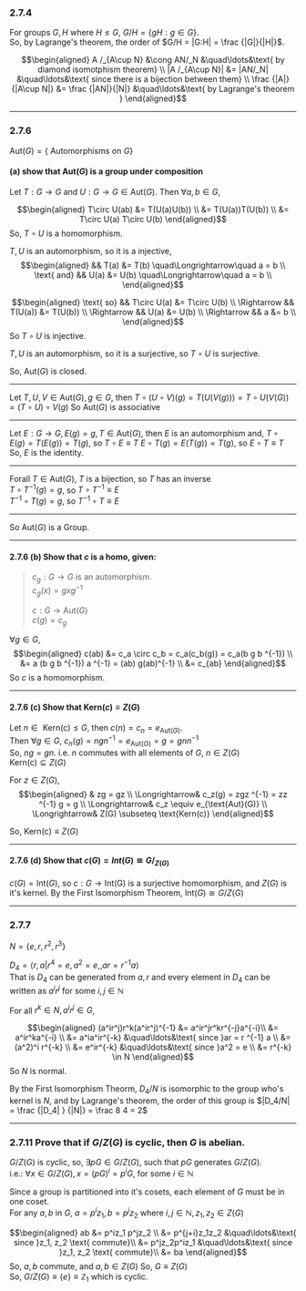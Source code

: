### 2.7.4 

For groups $G, H$ where $H \le G$, $G/H = \{ gH : g \in G \}$.  
So, by Lagrange's theorem, the order of $G/H = |G:H| = \frac {|G|}{|H|}$.

$$\begin{aligned}
A /_{A\cup N} &\cong AN/_N
    &\quad\ldots&\text{ by diamond isomotphism theorem} \\
|A /_{A\cup N}| &= |AN/_N|
    &\quad\ldots&\text{ since there is a bijection between them} \\
\frac {|A|}{|A\cup N|} &= \frac {|AN|}{|N|}
    &\quad\ldots&\text{ by Lagrange's theorem }
\end{aligned}$$

---

### 2.7.6

$\text{Aut}(G) = \{ \text{ Automorphisms on } G \}$

#### (a) show that $\text{Aut}(G)$ is a group under composition

Let $T:G\to G \text{ and } U:G\to G \in \text{Aut}(G)$. Then $\forall a, b \in G$,  

$$\begin{aligned} 
T\circ U(ab)  &= T(U(a)U(b))    \\
              &= T(U(a))T(U(b)) \\
              &= T\circ U(a) T\circ U(b)
\end{aligned}$$
So, $T\circ U$ is a homomorphism.

$T,U$ is an automorphism, so it is a injective,
$$\begin{aligned}
            && T(a) &= T(b) \quad\Longrightarrow\quad a = b \\
\text{ and} && U(a) &= U(b) \quad\Longrightarrow\quad a = b \\ 
\end{aligned}$$

$$\begin{aligned}
\text{ so}  && T\circ U(a) &= T\circ U(b) \\
\Rightarrow && T(U(a)) &= T(U(b)) \\
\Rightarrow && U(a) &= U(b) \\
\Rightarrow && a &= b \\
\end{aligned}$$
So $T\circ U$ is injective.

$T,U$ is an automorphism, so it is a surjective, so $T\circ U$ is surjective.

So, $\text{Aut}(G)$ is closed.

---

Let $T, U, V \in \text{Aut}(G), g \in G$, then
$T\circ (U \circ V)(g) = T(U(V(g))) = T \circ U(V(G)) = (T\circ U)\circ V(g)$
So $\text{Aut}(G)$ is associative

---

Let $E:G\to G, E(g) = g, T \in \text{Aut}(G)$, then $E$ is an automorphism and,
$T\circ E(g) = T(E(g)) = T(g)$, so $T\circ E \equiv T$
$E\circ T(g) = E(T(g)) = T(g)$, so $E\circ T \equiv T$
So, $E$ is the identity.

---

Forall $T \in \text{Aut}(G)$, $T$ is a bijection, so $T$ has an inverse  
$T\circ T ^{-1}(g) = g$, so $T\circ T ^{-1} \equiv E$  
$T^{-1}\circ T (g) = g$, so $T ^{-1}\circ T \equiv E$

--- 

So $\text{Aut}(G)$ is a Group.

---

#### 2.7.6 (b) Show that $c$ is a homo, given:
> $c_g: G \to G$ is an automorphism.  
> $c_g(x) = gxg ^{-1}$
>
> $c: G \to \text{Aut}(G)$  
> $c(g) = c_g$


$\forall g \in G$,
$$\begin{aligned}
c(ab) &= c_a \circ c_b = c_a(c_b(g)) = c_a(b g b ^{-1}) \\
      &= a (b g b ^{-1}) a ^{-1} = (ab) g(ab)^{-1} \\
      &= c_{ab}
\end{aligned}$$
So $c$ is a homomorphism.

---

#### 2.7.6 (c) Show that $\text{Kern}(c) \equiv Z(G)$

Let $n \in \text{ Kern(c)} \le G$, then $c(n) = c_n = e_{\text{Aut}(G)}$.  
Then $\forall g \in G$, $c_n(g) = ngn ^{-1} = e_{\text{Aut}(G)} = g = g nn ^{-1}$  
So, $ng = gn$. i.e. $n$ commutes with all elements of $G$, $n \in Z(G)$  
$\text{ Kern(c)} \subseteq Z(G)$

For $z \in Z(G)$, 
$$\begin{aligned}
               & zg = gz \\ 
\Longrightarrow& c_z(g) = zgz ^{-1} = zz ^{-1} g = g \\
\Longrightarrow& c_z \equiv e_{\text{Aut}(G)} \\
\Longrightarrow& Z(G) \subseteq \text{Kern(c)}
\end{aligned}$$

So, $\text{Kern(c)} \equiv Z(G)$

---

#### 2.7.6 (d) Show that $c(G) = Int(G) \cong G/_{Z(G)}$

$c(G) = \text{Int}(G)$, so $c:G\to \text{Int(G)}$ is a surjective homomorphism, and $Z(G)$ is
it's kernel. By the First Isomorphism Theorem, $\text{Int}(G) \cong G/Z(G)$

---
### 2.7.7 

$N = \{ e, r, r^2, r^3 \}$

$D_4 = \langle r, a | r^4 = e, a^2 = e, , ar = r ^{-1} a \rangle$  
That is $D_4$ can be generated from $a, r$ and every element in $D_4$ can be
written as $a^ir^j$ for some $i, j \in \mathbb N$

For all $r^k \in N, a^ir^j \in G$,

$$\begin{aligned}
 (a^ir^j)r^k(a^ir^j)^{-1} &= a^ir^jr^kr^{-j}a^{-i}\\ &= a^ir^ka^{-i} \\
                          &= a^ia^ir^{-k} &\quad\ldots&\text{ since }ar = r ^{-1} a  \\
                          &= (a^2)^i r^{-k} \\
                          &= e^ir^{-k} &\quad\ldots&\text{ since }a^2 = e \\
                          &= r^{-k} \in N
\end{aligned}$$
So $N$ is normal.

By the First Isomorphism Theorm, $D_4/N$ is isomorphic to the group who's kernel
is $N$, and by Lagrange's theorem, the order of this group is $|D_4/N| = \frac
{|D_4| } {|N|} = \frac 8 4 = 2$

---
### 2.7.11 Prove that if $G/Z(G)$ is cyclic, then $G$ is abelian.

$G/Z(G)$ is cyclic, so, $\exists pG \in G/Z(G)$, such that $pG$ generates
$G/Z(G)$.  
i.e.: $\forall x \in G/Z(G), x = (pG)^i = p^iG$, for some $i \in \mathbb N$

Since a group is partitioned into  it's cosets, each element of $G$ must be in
one coset.  
For any $a, b$ in $G$, $a = p^iz_1, b = p^jz_2 \text{ where } i, j \in \mathbb
N, z_1, z_2 \in Z(G)$

$$\begin{aligned}
ab &= p^iz_1 p^jz_2 \\
   &= p^{j+i}z_1z_2 &\quad\ldots&\text{ since }z_1, z_2 \text{ commute}\\
   &= p^jz_2p^iz_1 &\quad\ldots&\text{ since }z_1, z_2 \text{ commute}\\
   &= ba
\end{aligned}$$
So, $a, b$ commute, and $a, b \in Z(G)$
So, $G \equiv Z(G)$  
So, $G/Z(G) \equiv \{e\} \equiv \mathbb Z_1$ which is cyclic.

